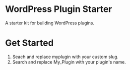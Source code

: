 # WordPress Plugin Starter

A starter kit for building WordPress plugins.

# Get Started

1. Seach and replace myplugin with your custom slug.
2. Search and replace My_Plugin with your plugin's name.
